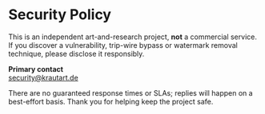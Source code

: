 # Security Policy

This is an independent art-and-research project, **not** a commercial service.
If you discover a vulnerability, trip-wire bypass or watermark removal technique, please disclose it responsibly.

**Primary contact**  
security@krautart.de

There are no guaranteed response times or SLAs; replies will happen on a best-effort basis.
Thank you for helping keep the project safe.


